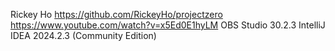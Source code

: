 Rickey Ho
https://github.com/RickeyHo/projectzero
https://www.youtube.com/watch?v=x5Ed0E1hyLM
OBS Studio 30.2.3
IntelliJ IDEA 2024.2.3 (Community Edition)
